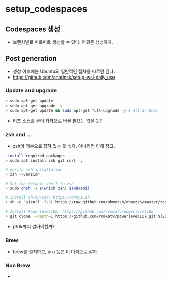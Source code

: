# setup_codespaces

## Codespaces 생성 
- 브랜치별로 따로따로 생성할 수 있다. 어쨌든 생성하자. 

## Post generation 

- 생성 이후에는 Ubuntu의 일반적인 절차를 따르면 된다. 
- https://github.com/anarinsk/setup-wsl-daily_use

### Update and upgrade 

```bash
> sudo apt-get update
> sudo apt-get upgrade -y 
> sudo apt-get update && sudo apt-get full-upgrade -y # All in One! 
```

- 리포 소스를 굳이 카카오로 바꿀 필요는 없을 듯? 

### zsh and ...

- zsh이 기본으로 잡혀 있는 듯 싶다. 아니라면 아래 참고. 

```bash
 install required packages
> sudo apt install zsh git curl -y

# verify zsh installation
> zsh --version

# Set the default shell to zsh
> sudo chsh -s $(which zsh) $(whoami)

# Install oh-my-zsh: https://ohmyz.sh
> sh -c "$(curl -fsSL https://raw.github.com/ohmyzsh/ohmyzsh/master/tools/install.sh)"

# Install Powerlevel10k: https://github.com/romkatv/powerlevel10k
> git clone --depth=1 https://github.com/romkatv/powerlevel10k.git ${ZSH_CUSTOM:-$HOME/.oh-my-zsh/custom}/themes/powerlevel10k
```

- p10k까지 깔아야할까? 

### Brew 

- brew를 설치하고, pixi 등은 이 녀석으로 깔자. 

### Non Brew 

- 